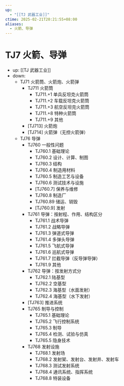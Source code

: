 ```yaml
---
up:
  - "[[TJ 武器工业]]"
ctime: 2025-02-21T20:21:55+08:00
aliases:
  - 火箭、导弹
---
```


# TJ7 火箭、导弹

- up: [[TJ 武器工业]]
- down:	
	- TJ71 火箭筒、火箭炮、火箭弹
		- TJ711 火箭筒
			- TJ711.+1 单兵反坦克火箭筒
			- TJ711.+2 车载反坦克火箭筒
			- TJ711.+3 航空反坦克火箭筒
			- TJ711.+8 特种火箭筒
			- TJ711.+9 其他
		- [TJ713] 火箭炮
		- [TJ714] 火箭弹（无控火箭弹）
	- TJ76 导弹
		- TJ760 一般性问题
			- TJ760.1 基础理论
			- TJ760.2 设计、计算、制图
			- TJ760.3 结构
			- TJ760.4 制造用材料
			- TJ760.5 制造工艺与设备
			- TJ760.6 测试技术与设施
			- [TJ760.7] 保养与维修
			- TJ760.8 制造厂
			- TJ760.89 储运、销毁
			- [TJ760.9] 发射
		- TJ761 导弹：按射程、作用、结构区分
			- TJ761.1 战术导弹
			- TJ761.2 战略导弹
			- TJ761.3 弹道式导弹
			- TJ761.4 多弹头导弹
			- TJ761.5 飞航式导弹
			- TJ761.6 巡航式导弹
			- TJ761.7 拦截导弹（反导弹导弹）
			- TJ761.9 其他
		- TJ762 导弹：按发射方式分
			- TJ762.1 陆基型
			- TJ762.2 空基型
			- TJ762.3 海基型（水面发射）
			- TJ762.4 海基型（水下发射）
		- [TJ763] 推进系统
		- TJ765 制导与控制
			- TJ765.1 基础理论
			- TJ765.2 飞行控制系统
			- TJ765.3 制导
			- TJ765.4 检测、试验与仿真
			- TJ765.5 隐身技术
		- TJ768 发射设施
			- TJ768.1 发射场
			- TJ768.2 发射架、发射台、发射井、发射车
			- TJ768.3 测试发射系统
			- TJ768.4 通讯系统、指挥系统
			- TJ768.8 特装设备
			
